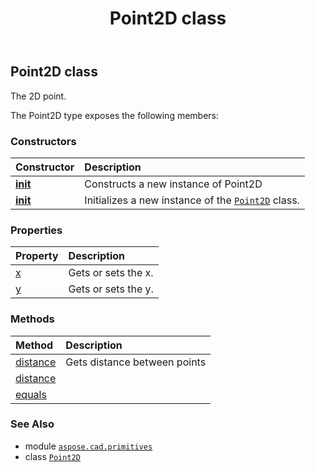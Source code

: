 ﻿---
title: Point2D class
second_title: Aspose.CAD for Python via .NET API References
description: 
type: docs
weight: 10
url: /python-net/aspose.cad.primitives/point2d/
is_root: false
---

## Point2D class

The 2D point.



The Point2D type exposes the following members:

### Constructors
| Constructor | Description |
| :- | :- |
| [__init__](/cad/python-net/aspose.cad.primitives/point2d/__init__/#) | Constructs a new instance of Point2D |
| [__init__](/cad/python-net/aspose.cad.primitives/point2d/__init__/#float-float) | Initializes a new instance of the [`Point2D`](/cad/python-net/aspose.cad.primitives/point2d) class. |


### Properties
| Property | Description |
| :- | :- |
| [x](/cad/python-net/aspose.cad.primitives/point2d/x) | Gets or sets the x. |
| [y](/cad/python-net/aspose.cad.primitives/point2d/y) | Gets or sets the y. |


### Methods
| Method | Description |
| :- | :- |
| [distance](/cad/python-net/aspose.cad.primitives/point2d/distance/#aspose.cad.primitives.Point2D-aspose.cad.primitives.Point2D) | Gets distance between points |
| [distance](/cad/python-net/aspose.cad.primitives/point2d/distance/#aspose.cad.primitives.Point2D) |  |
| [equals](/cad/python-net/aspose.cad.primitives/point2d/equals/#aspose.cad.primitives.Point2D) |  |



### See Also
* module [`aspose.cad.primitives`](..)
* class [`Point2D`](/cad/python-net/aspose.cad.primitives/point2d)
